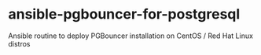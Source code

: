 # ansible-pgbouncer-for-postgresql
Ansible routine to deploy PGBouncer installation on CentOS / Red Hat Linux distros
